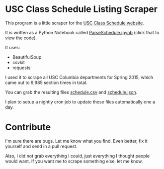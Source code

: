 # USC Class Schedule Listing Scraper

This program is a little scraper for the [USC Class Schedule website](https://ssb.onecarolina.sc.edu/BANP/bwckschd.p_disp_dyn_sched).

It is written as a Python Notebook called [ParseSchedule.ipynb](http://nbviewer.ipython.org/github/USCSoftware/parseclassschedule/blob/master/ParseSchedule.ipynb) (click that to view the code).

It uses:

* BeautifulSoup
* csvkit
* requests

I used it to scrape all USC Columbia departments for Spring 2015, which came out to 9,985 section times in total.

You can grab the resulting files [schedule.csv](http://jmvidal.cse.sc.edu/schedule/schedule.csv) and [schedule.json](http://jmvidal.cse.sc.edu/schedule.json).

I plan to setup a nightly cron job to update these files automatically one a day.

# Contribute

I'm sure there are bugs. Let me know what you find. Even better, fix it yourself and send in a pull request.

Also, I did not grab everything I could, just everything I thought people would want. If you want me to scrape something else, let me know.
